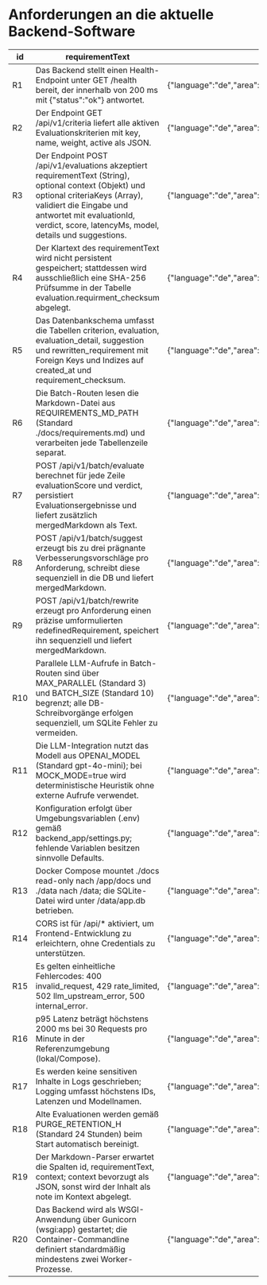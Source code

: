 # Anforderungen an die aktuelle Backend-Software

| id  | requirementText                                                                                                                                                                                                                                          | context                                                  |
| --- | -------------------------------------------------------------------------------------------------------------------------------------------------------------------------------------------------------------------------------------------------------- | -------------------------------------------------------- |
| R1  | Das Backend stellt einen Health-Endpoint unter GET /health bereit, der innerhalb von 200 ms mit {"status":"ok"} antwortet.                                                                                                                               | {"language":"de","area":"ops","priority":"high"}         |
| R2  | Der Endpoint GET /api/v1/criteria liefert alle aktiven Evaluationskriterien mit key, name, weight, active als JSON.                                                                                                                                      | {"language":"de","area":"api","priority":"high"}         |
| R3  | Der Endpoint POST /api/v1/evaluations akzeptiert requirementText (String), optional context (Objekt) und optional criteriaKeys (Array), validiert die Eingabe und antwortet mit evaluationId, verdict, score, latencyMs, model, details und suggestions. | {"language":"de","area":"api","priority":"high"}         |
| R4  | Der Klartext des requirementText wird nicht persistent gespeichert; stattdessen wird ausschließlich eine SHA-256 Prüfsumme in der Tabelle evaluation.requirment_checksum abgelegt.                                                                     | {"language":"de","area":"security","priority":"high"}    |
| R5  | Das Datenbankschema umfasst die Tabellen criterion, evaluation, evaluation_detail, suggestion und rewritten_requirement mit Foreign Keys und Indizes auf created_at und requirement_checksum.                                                            | {"language":"de","area":"db","priority":"high"}          |
| R6  | Die Batch-Routen lesen die Markdown-Datei aus REQUIREMENTS_MD_PATH (Standard ./docs/requirements.md) und verarbeiten jede Tabellenzeile separat.                                                                                                         | {"language":"de","area":"batch","priority":"high"}       |
| R7  | POST /api/v1/batch/evaluate berechnet für jede Zeile evaluationScore und verdict, persistiert Evaluationsergebnisse und liefert zusätzlich mergedMarkdown als Text.                                                                                    | {"language":"de","area":"batch","priority":"high"}       |
| R8  | POST /api/v1/batch/suggest erzeugt bis zu drei prägnante Verbesserungsvorschläge pro Anforderung, schreibt diese sequenziell in die DB und liefert mergedMarkdown.                                                                                     | {"language":"de","area":"batch","priority":"high"}       |
| R9  | POST /api/v1/batch/rewrite erzeugt pro Anforderung einen präzise umformulierten redefinedRequirement, speichert ihn sequenziell und liefert mergedMarkdown.                                                                                             | {"language":"de","area":"batch","priority":"high"}       |
| R10 | Parallele LLM-Aufrufe in Batch-Routen sind über MAX_PARALLEL (Standard 3) und BATCH_SIZE (Standard 10) begrenzt; alle DB-Schreibvorgänge erfolgen sequenziell, um SQLite Fehler zu vermeiden.                                                          | {"language":"de","area":"performance","priority":"high"} |
| R11 | Die LLM-Integration nutzt das Modell aus OPENAI_MODEL (Standard gpt-4o-mini); bei MOCK_MODE=true wird deterministische Heuristik ohne externe Aufrufe verwendet.                                                                                         | {"language":"de","area":"llm","priority":"high"}         |
| R12 | Konfiguration erfolgt über Umgebungsvariablen (.env) gemäß backend_app/settings.py; fehlende Variablen besitzen sinnvolle Defaults.                                                                                                                   | {"language":"de","area":"config","priority":"high"}      |
| R13 | Docker Compose mountet ./docs read-only nach /app/docs und ./data nach /data; die SQLite-Datei wird unter /data/app.db betrieben.                                                                                                                        | {"language":"de","area":"ops","priority":"high"}         |
| R14 | CORS ist für /api/* aktiviert, um Frontend-Entwicklung zu erleichtern, ohne Credentials zu unterstützen.                                                                                                                                               | {"language":"de","area":"api","priority":"medium"}       |
| R15 | Es gelten einheitliche Fehlercodes: 400 invalid_request, 429 rate_limited, 502 llm_upstream_error, 500 internal_error.                                                                                                                                   | {"language":"de","area":"api","priority":"high"}         |
| R16 | p95 Latenz beträgt höchstens 2000 ms bei 30 Requests pro Minute in der Referenzumgebung (lokal/Compose).                                                                                                                                               | {"language":"de","area":"performance","priority":"high"} |
| R17 | Es werden keine sensitiven Inhalte in Logs geschrieben; Logging umfasst höchstens IDs, Latenzen und Modellnamen.                                                                                                                                        | {"language":"de","area":"security","priority":"high"}    |
| R18 | Alte Evaluationen werden gemäß PURGE_RETENTION_H (Standard 24 Stunden) beim Start automatisch bereinigt.                                                                                                                                               | {"language":"de","area":"ops","priority":"medium"}       |
| R19 | Der Markdown-Parser erwartet die Spalten id, requirementText, context; context bevorzugt als JSON, sonst wird der Inhalt als note im Kontext abgelegt.                                                                                                   | {"language":"de","area":"batch","priority":"medium"}     |
| R20 | Das Backend wird als WSGI-Anwendung über Gunicorn (wsgi:app) gestartet; die Container-Commandline definiert standardmäßig mindestens zwei Worker-Prozesse.                                                                                            | {"language":"de","area":"ops","priority":"medium"}       |
